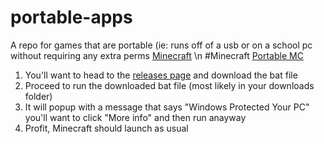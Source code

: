 # portable-apps
A repo for games that are portable (ie: runs off of a usb or on a school pc without requiring any extra perms
[Minecraft](#minecraft) \n
#Minecraft
[Portable MC](https://github.com/portablemc/portablemc)
1. You'll want to head to the [releases page](https://github.com/portablemc/portablemc/releases/) and download the bat file
2. Proceed to run the downloaded bat file (most likely in your downloads folder)
3. It will popup with a message that says "Windows Protected Your PC" you'll want to click "More info" and then run anayway
4. Profit, Minecraft should launch as usual
